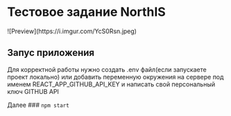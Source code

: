 <h1> Тестовое задание NorthIS </h1>
![Preview](https://i.imgur.com/YcS0Rsn.jpeg)

<h2> Запус приложения </h2>

Для корректной работы нужно создать .env файл(если запускаете проект локально) или добавить переменную окружения на сервере под именем REACT_APP_GITHUB_API_KEY и написать свой персональный ключ GITHUB API

Далее ### `npm start`
